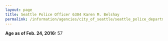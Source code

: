 ```yaml
---
layout: page
title: Seattle Police Officer 6304 Karen M. Belshay
permalink: /information/agencies/city_of_seattle/seattle_police_department/copbook/6304/
---
```


**Age as of Feb. 24, 2016:** 57
